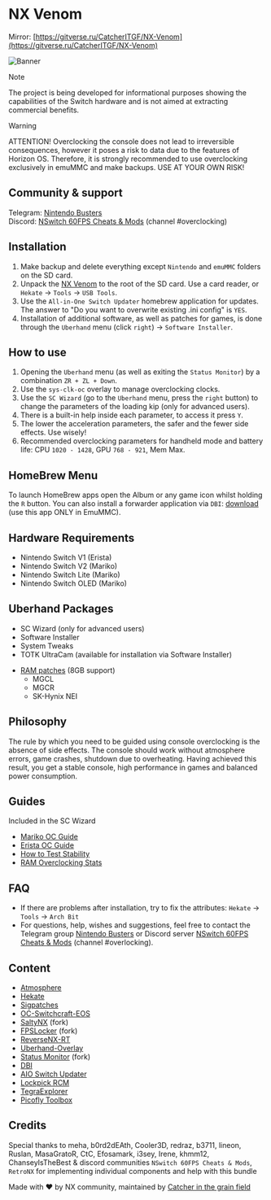 # NX Venom

Mirror: [https://gitverse.ru/CatcherITGF/NX-Venom](https://gitverse.ru/CatcherITGF/NX-Venom)

![Banner](banner.jpg)

> [!NOTE]  
> The project is being developed for informational purposes showing the capabilities of the Switch hardware and is not aimed at extracting commercial benefits.

> [!WARNING]  
> ATTENTION! Overclocking the console does not lead to irreversible consequences, however it poses a risk to data due to the features of Horizon OS. Therefore, it is strongly recommended to use overclocking exclusively in emuMMC and make backups. USE AT YOUR OWN RISK! 

## Community & support

Telegram: [Nintendo Busters](https://t.me/NintendoBusters)  
Discord: [NSwitch 60FPS Cheats & Mods](https://discord.com/invite/UqN6FcepTQ) (channel #overclocking)

## Installation

1. Make backup and delete everything except `Nintendo` and `emuMMC` folders on the SD card.
2. Unpack the [NX Venom](https://github.com/CatcherITGF/NX-Venom/raw/main/NXVenom.zip) to the root of the SD card. Use a card reader, or `Hekate` → `Tools` → `USB Tools`.
3. Use the `All-in-One Switch Updater` homebrew application for updates. The answer to "Do you want to overwrite existing .ini config" is `YES`.
4. Installation of additional software, as well as patches for games, is done through the `Uberhand` menu (click `right`) → `Software Installer`.

## How to use

1. Opening the `Uberhand` menu (as well as exiting the `Status Monitor`) by a combination `ZR + ZL + Down`.
2. Use the `sys-clk-oc` overlay to manage overclocking clocks.
3. Use the `SC Wizard` (go to the `Uberhand` menu, press the `right` button) to change the parameters of the loading kip (only for advanced users).
4. There is a built-in help inside each parameter, to access it press `Y`.
5. The lower the acceleration parameters, the safer and the fewer side effects. Use wisely!
6. Recommended overclocking parameters for handheld mode and battery life: CPU `1020 - 1428`, GPU `768 - 921`, Mem Max.

## HomeBrew Menu

To launch HomeBrew apps open the Album or any game icon whilst holding the `R` button. You can also install a forwarder application via `DBI`: [download](https://github.com/CatcherITGF/NX-Venom/raw/refs/heads/main/Sources/Tools/Apps/Homebrew%20Menu%20by%20NX-Venom.nsp) (use this app ONLY in EmuMMC).

## Hardware Requirements

- Nintendo Switch V1 (Erista)
- Nintendo Switch V2 (Mariko)
- Nintendo Switch Lite (Mariko)
- Nintendo Switch OLED (Mariko)

## Uberhand Packages

- SC Wizard (only for advanced users)
- Software Installer
- System Tweaks  
- TOTK UltraCam (available for installation via Software Installer)
<!-- -->
- [RAM patches](https://github.com/CatcherITGF/NX-Venom/raw/refs/heads/main/Sources/Tools/Uberhand%20Packages/RAM%20Patch.zip) (8GB support)
  - MGCL
  - MGCR
  - SK-Hynix NEI

## Philosophy

The rule by which you need to be guided using console overclocking is the absence of side effects. The console should work without atmosphere errors, game crashes, shutdown due to overheating. Having achieved this result, you get a stable console, high performance in games and balanced power consumption.

## Guides

Included in the SC Wizard

- [Mariko OC Guide](https://github.com/dominatorul/Guides/blob/main/mariko.md)  
- [Erista OC Guide](https://github.com/dominatorul/Guides/blob/main/erista.md)  
- [How to Test Stability](https://github.com/dominatorul/Guides/blob/main/stability.md)  
- [RAM Overclocking Stats](https://docs.google.com/spreadsheets/d/154TU8NRI3G8wY0ndf8HYJG20wsajW_CeSvkJLHw7o1g/edit?gid=0#gid=0)

## FAQ

- If there are problems after installation, try to fix the attributes: `Hekate` → `Tools` → `Arch Bit`
- For questions, help, wishes and suggestions, feel free to contact the Telegram group [Nintendo Busters](https://t.me/NintendoBusters) or Discord server [NSwitch 60FPS Cheats & Mods](https://discord.com/invite/UqN6FcepTQ) (channel #overlocking).

## Content

- [Atmosphere](https://github.com/Atmosphere-NX/Atmosphere)
- [Hekate](https://github.com/CTCaer/hekate)
- [Sigpatches](https://sigmapatches.coomer.party)
- [OC-Switchcraft-EOS](https://github.com/halop/OC-Switchcraft-EOS)
- [SaltyNX](https://github.com/masagrator/SaltyNX) (fork)
- [FPSLocker](https://github.com/masagrator/FPSLocker) (fork)
- [ReverseNX-RT](https://github.com/masagrator/ReverseNX-RT)
- [Uberhand-Overlay](https://github.com/efosamark/Uberhand-Overlay)
- [Status Monitor](https://github.com/hanai3Bi/Status-Monitor-Overlay) (fork)
- [DBI](https://github.com/rashevskyv/dbi)
- [AIO Switch Updater](https://github.com/HamletDuFromage/aio-switch-updater)
- [Lockpick RCM](https://github.com/s1204IT/Lockpick_RCM)
- [TegraExplorer](https://github.com/suchmememanyskill/TegraExplorer)
- [Picofly Toolbox](https://github.com/Ansem-SoD/Picofly)

## Credits

Special thanks to meha, b0rd2dEAth, Cooler3D, redraz, b3711, lineon, Ruslan, MasaGratoR, CtC, Efosamark, i3sey, Irene, khmm12, ChanseyIsTheBest & discord communities `NSwitch 60FPS Cheats & Mods`, `RetroNX` for implementing individual components and help with this bundle

Made with ❤️ by NX community, maintained by [Catcher in the grain field](https://github.com/CatcherITGF)
